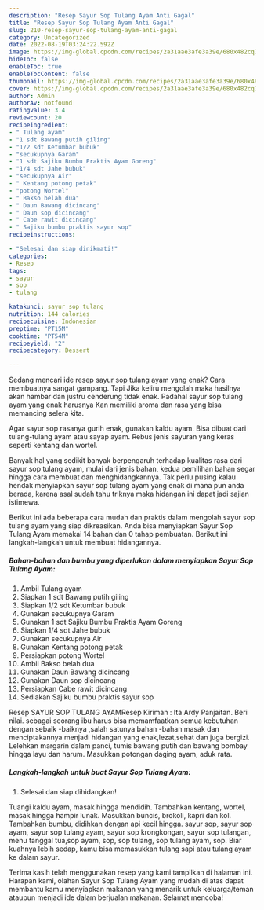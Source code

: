 ```yaml
---
description: "Resep Sayur Sop Tulang Ayam Anti Gagal"
title: "Resep Sayur Sop Tulang Ayam Anti Gagal"
slug: 210-resep-sayur-sop-tulang-ayam-anti-gagal
category: Uncategorized
date: 2022-08-19T03:24:22.592Z
image: https://img-global.cpcdn.com/recipes/2a31aae3afe3a39e/680x482cq70/sayur-sop-tulang-ayam-foto-resep-utama.jpg
hideToc: false
enableToc: true
enableTocContent: false
thumbnail: https://img-global.cpcdn.com/recipes/2a31aae3afe3a39e/680x482cq70/sayur-sop-tulang-ayam-foto-resep-utama.jpg
cover: https://img-global.cpcdn.com/recipes/2a31aae3afe3a39e/680x482cq70/sayur-sop-tulang-ayam-foto-resep-utama.jpg
author: Admin
authorAv: notfound
ratingvalue: 3.4
reviewcount: 20
recipeingredient:
- " Tulang ayam"
- "1 sdt Bawang putih giling"
- "1/2 sdt Ketumbar bubuk"
- "secukupnya Garam"
- "1 sdt Sajiku Bumbu Praktis Ayam Goreng"
- "1/4 sdt Jahe bubuk"
- "secukupnya Air"
- " Kentang potong petak"
- "potong Wortel"
- " Bakso belah dua"
- " Daun Bawang dicincang"
- " Daun sop dicincang"
- " Cabe rawit dicincang"
- " Sajiku bumbu praktis sayur sop"
recipeinstructions:

- "Selesai dan siap dinikmati!"
categories:
- Resep
tags:
- sayur
- sop
- tulang

katakunci: sayur sop tulang 
nutrition: 144 calories
recipecuisine: Indonesian
preptime: "PT15M"
cooktime: "PT54M"
recipeyield: "2"
recipecategory: Dessert

---
```



Sedang mencari ide resep sayur sop tulang ayam yang enak? Cara membuatnya sangat gampang. Tapi Jika keliru mengolah maka hasilnya akan hambar dan justru cenderung tidak enak. Padahal sayur sop tulang ayam yang enak harusnya Kan memiliki aroma dan rasa yang bisa memancing selera kita.


Agar sayur sop rasanya gurih enak, gunakan kaldu ayam. Bisa dibuat dari tulang-tulang ayam atau sayap ayam. Rebus jenis sayuran yang keras seperti kentang dan wortel.

Banyak hal yang sedikit banyak berpengaruh terhadap kualitas rasa dari sayur sop tulang ayam, mulai dari jenis bahan, kedua pemilihan bahan segar hingga cara membuat dan menghidangkannya. Tak perlu pusing kalau hendak menyiapkan sayur sop tulang ayam yang enak di mana pun anda berada, karena asal sudah tahu triknya maka hidangan ini dapat jadi sajian istimewa.


Berikut ini ada beberapa cara mudah dan praktis dalam mengolah sayur sop tulang ayam yang siap dikreasikan. Anda bisa menyiapkan Sayur Sop Tulang Ayam memakai 14 bahan dan 0 tahap pembuatan. Berikut ini langkah-langkah untuk membuat hidangannya.

<!--inarticleads1-->

##### Bahan-bahan dan bumbu yang diperlukan dalam menyiapkan Sayur Sop Tulang Ayam:

1. Ambil  Tulang ayam
1. Siapkan 1 sdt Bawang putih giling
1. Siapkan 1/2 sdt Ketumbar bubuk
1. Gunakan secukupnya Garam
1. Gunakan 1 sdt Sajiku Bumbu Praktis Ayam Goreng
1. Siapkan 1/4 sdt Jahe bubuk
1. Gunakan secukupnya Air
1. Gunakan  Kentang potong petak
1. Persiapkan potong Wortel
1. Ambil  Bakso belah dua
1. Gunakan  Daun Bawang dicincang
1. Gunakan  Daun sop dicincang
1. Persiapkan  Cabe rawit dicincang
1. Sediakan  Sajiku bumbu praktis sayur sop


Resep SAYUR SOP TULANG AYAMResep Kiriman : Ita Ardy Panjaitan. Beri nilai. sebagai seorang ibu harus bisa memamfaatkan semua kebutuhan dengan sebaik -baiknya ,salah satunya bahan -bahan masak dan menciptakannya menjadi hidangan yang enak,lezat,sehat dan juga bergizi. Lelehkan margarin dalam panci, tumis bawang putih dan bawang bombay hingga layu dan harum. Masukkan potongan daging ayam, aduk rata. 

<!--inarticleads2-->

##### Langkah-langkah untuk buat Sayur Sop Tulang Ayam:


1. Selesai dan siap dihidangkan!

Tuangi kaldu ayam, masak hingga mendidih. Tambahkan kentang, wortel, masak hingga hampir lunak. Masukkan buncis, brokoli, kapri dan kol. Tambahkan bumbu, didihkan dengan api kecil hingga. sayur sop, sayur sop ayam, sayur sop tulang ayam, sayur sop krongkongan, sayur sop tulangan, menu tanggal tua,sop ayam, sop, sop tulang, sop tulang ayam, sop. Biar kuahnya lebih sedap, kamu bisa memasukkan tulang sapi atau tulang ayam ke dalam sayur. 

Terima kasih telah menggunakan resep yang kami tampilkan di halaman ini. Harapan kami, olahan Sayur Sop Tulang Ayam yang mudah di atas dapat membantu kamu menyiapkan makanan yang menarik untuk keluarga/teman ataupun menjadi ide dalam berjualan makanan. Selamat mencoba!
